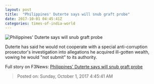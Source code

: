 ```yaml
---
layout: post
title:  "Philippines' Duterte says will snub graft probe"
date: 2017-10-01 04:45:41Z
categories: times-of-india-world
---
```


![Philippines' Duterte says will snub graft probe](http://timesofindia.indiatimes.com/photo/msid-60898637/60898637.jpg?489212)

Duterte has said he would not cooperate with a special anti-corruption prosecutor's investigation into allegations he acquired ill-gotten wealth, vowing he would "not submit" to its authority.


Full story on F3News: [Philippines' Duterte says will snub graft probe](http://www.f3nws.com/n/FmmxqB)

> Posted on: Sunday, October 1, 2017 4:45:41 AM
